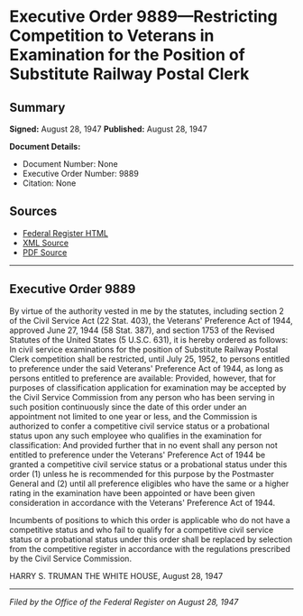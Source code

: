 # Executive Order 9889—Restricting Competition to Veterans in Examination for the Position of Substitute Railway Postal Clerk

## Summary

**Signed:** August 28, 1947
**Published:** August 28, 1947

**Document Details:**
- Document Number: None
- Executive Order Number: 9889
- Citation: None

## Sources
- [Federal Register HTML](https://www.presidency.ucsb.edu/documents/executive-order-9889-restricting-competition-veterans-examination-for-the-position)
- [XML Source](None)
- [PDF Source](None)

---

## Executive Order 9889

By virtue of the authority vested in me by the statutes, including section 2 of the Civil Service Act (22 Stat. 403), the Veterans' Preference Act of 1944, approved June 27, 1944 (58 Stat. 387), and section 1753 of the Revised Statutes of the United States (5 U.S.C. 631), it is hereby ordered as follows:
In civil service examinations for the position of Substitute Railway Postal Clerk competition shall be restricted, until July 25, 1952, to persons entitled to preference under the said Veterans' Preference Act of 1944, as long as persons entitled to preference are available: Provided, however, that for purposes of classification application for examination may be accepted by the Civil Service Commission from any person who has been serving in such position continuously since the date of this order under an appointment not limited to one year or less, and the Commission is authorized to confer a competitive civil service status or a probational status upon any such employee who qualifies in the examination for classification: And provided further that in no event shall any person not entitled to preference under the Veterans' Preference Act of 1944 be granted a competitive civil service status or a probational status under this order (1) unless he is recommended for this purpose by the Postmaster General and (2) until all preference eligibles who have the same or a higher rating in the examination have been appointed or have been given consideration in accordance with the Veterans' Preference Act of 1944.

Incumbents of positions to which this order is applicable who do not have a competitive status and who fail to qualify for a competitive civil service status or a probational status under this order shall be replaced by selection from the competitive register in accordance with the regulations prescribed by the Civil Service Commission.

HARRY S. TRUMAN
THE WHITE HOUSE,
August 28, 1947

---

*Filed by the Office of the Federal Register on August 28, 1947*
